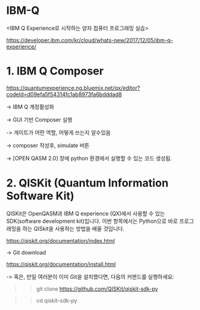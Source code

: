 # IBM-Q

<IBM Q Experience로 시작하는 양자 컴퓨터 프로그래밍 실습>

https://developer.ibm.com/kr/cloud/whats-new/2017/12/05/ibm-q-experience/


# 1. IBM Q Composer

https://quantumexperience.ng.bluemix.net/qx/editor?codeId=d09efa5f54314fc1ab8973fa6bdddad8

-> IBM Q 계정활성화

-> GUI 기반 Composer 실행

-> 게이트가 어떤 역할, 어떻게 쓰는지 알수있음

-> composer 작성후, simulate 버튼

-> [OPEN QASM 2.0] 창에 python 환경에서 실행할 수 있는 코드 생성됨.


# 2. QISKit (Quantum Information Software Kit)

QISKit은 OpenQASM과 IBM Q experience (QX)에서 사용할 수 있는 SDK(software development kit)입니다. 이번 항목에서는 Python으로 바로 프로그래밍을 하는 QISkit을 사용하는 방법을 배울 것입니다.

https://qiskit.org/documentation/index.html


-> Git download

https://qiskit.org/documentation/install.html

-> 혹은, 만일 여러분이 이미 Git을 설치했다면, 다음의 커맨드를 실행하세요:

>> git clone https://github.com/QISKit/qiskit-sdk-py

>> cd qiskit-sdk-py
